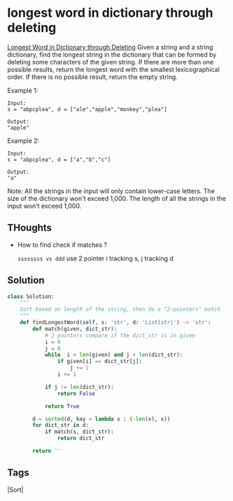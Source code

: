 #  longest word in dictionary through deleting

[Longest Word in Dictionary through Deleting](https://leetcode.com/problems/longest-word-in-dictionary-through-deleting) Given a string and a string dictionary, find the longest string in the dictionary that can be formed by deleting some characters of the given string. If there are more than one possible results, return the longest word with the smallest lexicographical order. If there is no possible result, return the empty string.

Example 1:

```text
Input:
s = "abpcplea", d = ["ale","apple","monkey","plea"]

Output: 
"apple"
```

Example 2:

```text
Input:
s = "abpcplea", d = ["a","b","c"]

Output: 
"a"
```

Note: All the strings in the input will only contain lower-case letters. The size of the dictionary won't exceed 1,000. The length of all the strings in the input won't exceed 1,000.

## THoughts

* How to find check if matches ?

  `ssssssss vs ddd` use 2 pointer i tracking s, j tracking d

## Solution

```python
class Solution:
    """
    Sort based on length of the string, then do a "2-pointers" match 
    """
    def findLongestWord(self, s: 'str', d: 'List[str]') -> 'str':
        def match(given, dict_str):
            # 2 pointers compare if the dict_str is in given  
            i = 0
            j = 0
            while  i < len(given) and j < len(dict_str):
                if given[i] == dict_str[j]:
                    j += 1
                i += 1

            if j != len(dict_str):
                return False

            return True

        d = sorted(d, key = lambda x : (-len(x), x))
        for dict_str in d:
            if match(s, dict_str):
                return dict_str

        return ''
```

## Tags

\|Sort\|

